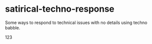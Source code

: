 # satirical-techno-response 
Some ways to respond to technical issues with no details using techno babble.

123